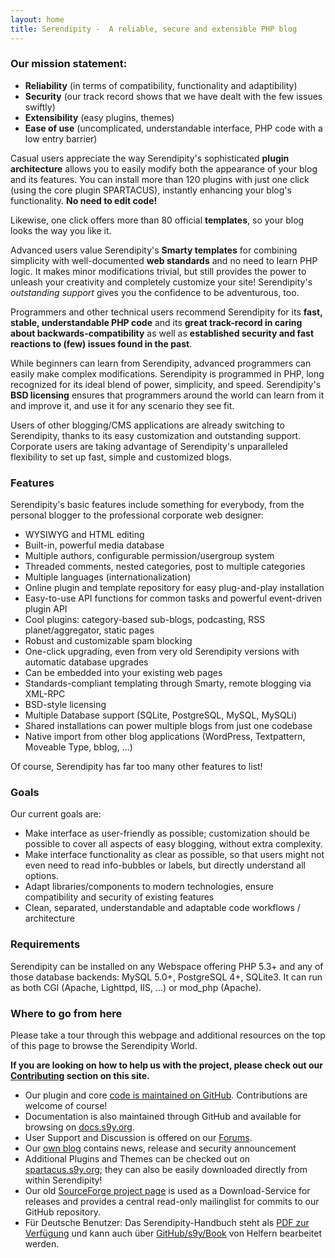 ```yaml
---
layout: home
title: Serendipity -  A reliable, secure and extensible PHP blog
---
```

### Our mission statement:

* **Reliability** (in terms of compatibility, functionality and adaptibility)
* **Security** (our track record shows that we have dealt with the few issues swiftly)
* **Extensibility** (easy plugins, themes)
* **Ease of use** (uncomplicated, understandable interface, PHP code with a low entry barrier)

Casual users appreciate the way Serendipity's sophisticated **plugin architecture** allows you to easily modify both the appearance of your blog and its features. You can install more than 120 plugins with just one click (using the core plugin SPARTACUS), instantly enhancing your blog's functionality. **No need to edit code!**

Likewise, one click offers more than 80 official **templates**, so your blog looks the way you like it.

Advanced users value Serendipity's **Smarty templates** for combining simplicity with well-documented **web standards** and no need to learn PHP logic. It makes minor modifications trivial, but still provides the power to unleash your creativity and completely customize your site! Serendipity's *outstanding support* gives you the confidence to be adventurous, too.

Programmers and other technical users recommend Serendipity for its **fast, stable, understandable PHP code** and its **great track-record in caring about backwards-compatibility** as well as **established security and fast reactions to (few) issues found in the past**.

While beginners can learn from Serendipity, advanced programmers can easily make complex modifications. Serendipity is programmed in PHP, long recognized for its ideal blend of power, simplicity, and speed. Serendipity's **BSD licensing** ensures that programmers around the world can learn from it and improve it, and use it for any scenario they see fit.

Users of other blogging/CMS applications are already switching to Serendipity, thanks to its easy customization and outstanding support.  Corporate users are taking advantage of Serendipity's unparalleled flexibility to set up fast, simple and customized blogs.

### Features

Serendipity's basic features include something for everybody, from the personal blogger to the professional corporate web designer:

* WYSIWYG and HTML editing
* Built-in, powerful media database
* Multiple authors, configurable permission/usergroup system
* Threaded comments, nested categories, post to multiple categories
* Multiple languages (internationalization)
* Online plugin and template repository for easy plug-and-play installation
* Easy-to-use API functions for common tasks and powerful event-driven plugin API
* Cool plugins: category-based sub-blogs, podcasting, RSS planet/aggregator, static pages
* Robust and customizable spam blocking
* One-click upgrading, even from very old Serendipity versions with automatic database upgrades
* Can be embedded into your existing web pages
* Standards-compliant templating through Smarty, remote blogging via XML-RPC
* BSD-style licensing
* Multiple Database support (SQLite, PostgreSQL, MySQL, MySQLi)
* Shared installations can power multiple blogs from just one codebase
* Native import from other blog applications (WordPress, Textpattern, Moveable Type, bblog, ...)

Of course, Serendipity has far too many other features to list!

### Goals

Our current goals are:

* Make interface as user-friendly as possible; customization should be possible to cover all aspects of easy blogging, without extra complexity.
* Make interface functionality as clear as possible, so that users might not even need to read info-bubbles or labels, but directly understand all options.
* Adapt libraries/components to modern technologies, ensure compatibility and security of existing features
* Clean, separated, understandable and adaptable code workflows / architecture

### Requirements

Serendipity can be installed on any Webspace offering PHP 5.3+ and any of those database backends: MySQL 5.0+, PostgreSQL 4+, SQLite3. It can run as both CGI (Apache, Lighttpd, IIS, ...) or mod_php (Apache).

### Where to go from here

Please take a tour through this webpage and additional resources on the top of this page to browse the Serendipity World.

**If you are looking on how to help us with the project, please check out our [Contributing](http://docs.s9y.org/contributing/) section on this site.**

* Our plugin and core [code is maintained on GitHub](https://github.com/s9y/). Contributions are welcome of course!
* Documentation is also maintained through GitHub and available for browsing on [docs.s9y.org](http://docs.s9y.org).
* User Support and Discussion is offered on our [Forums](http://board.s9y.org).
* Our [own blog](http://blog.s9y.org) contains news, release and security announcement
* Additional Plugins and Themes can be checked out on [spartacus.s9y.org](http://spartacus.s9y.org); they can also be easily downloaded directly from within Serendipity!
* Our old [SourceForge project page](http://sf.net/projects/php-blog) is used as a Download-Service for releases and provides a central read-only mailinglist for commits to our GitHub repository.
* Für Deutsche Benutzer: Das Serendipity-Handbuch steht als [PDF zur Verfügung](https://github.com/s9y/Book/blob/master/serendipity.pdf?raw=true) und kann auch über [GitHub/s9y/Book](https://github.com/s9y/Book) von Helfern bearbeitet werden.

